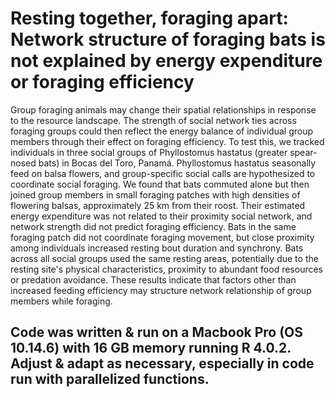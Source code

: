 # Resting together, foraging apart: Network structure of foraging bats is not explained by energy expenditure or foraging efficiency


Group foraging animals may change their spatial relationships in response to the resource landscape. The strength of social network ties across foraging groups could then reflect the energy balance of individual group members through their effect on foraging efficiency. To test this, we tracked individuals in three social groups of Phyllostomus hastatus (greater spear-nosed bats) in Bocas del Toro, Panamá. Phyllostomus hastatus seasonally feed on balsa flowers, and group-specific social calls are hypothesized to coordinate social foraging. We found that bats commuted alone but then joined group members in small foraging patches with high densities of flowering balsas, approximately 25 km from their roost. Their estimated energy expenditure was not related to their proximity social network, and network strength did not predict foraging efficiency. Bats in the same foraging patch did not coordinate foraging movement, but close proximity among individuals increased resting bout duration and synchrony. Bats across all social groups used the same resting areas, potentially due to the resting site's physical characteristics, proximity to abundant food resources or predation avoidance. These results indicate that factors other than increased feeding efficiency may structure network relationship of group members while foraging. 


## Code was written & run on a Macbook Pro (OS 10.14.6) with 16 GB memory running R 4.0.2. Adjust & adapt as necessary, especially in code run with parallelized functions. 